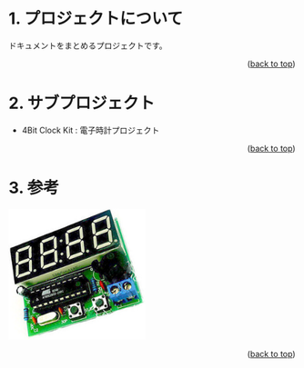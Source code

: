 <a name="readme-top"></a>

<!-- ABOUT THE PROJECT -->

# 1. プロジェクトについて

ドキュメントをまとめるプロジェクトです。

<p align="right">(<a href="#readme-top">back to top</a>)</p>

<!-- USAGE EXAMPLES -->

# 2. サブプロジェクト

- 4Bit Clock Kit : 電子時計プロジェクト

<p align="right">(<a href="#readme-top">back to top</a>)</p>

# 3. 参考

<img src="./docs/4Bit Clock Kit.png" width="240">

<p align="right">(<a href="#readme-top">back to top</a>)</p>
